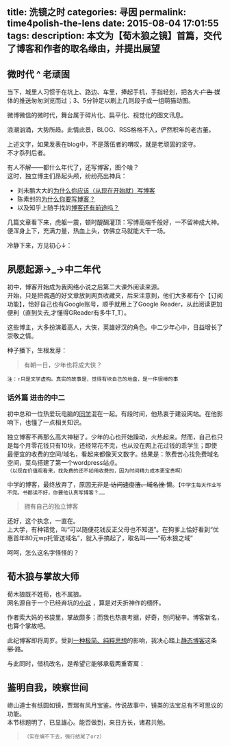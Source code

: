 title: 洗镜之时
categories: 寻因
permalink: time4polish-the-lens
date: 2015-08-04 17:01:55
tags:
description: 本文为【荀木狼之镜】首篇，交代了博客和作者的取名缘由，并提出展望
---


## 微时代 ^ 老顽固

当下，城里人习惯于在坑上、路边、车里，捧起手机，手指轻划，把各大<s> 广告 </s>媒体的推送匆匆浏览而过；3、5分钟足以刷上几则段子或一组萌猫动图。

微博微信的微时代，舞台属于碎片化、扁平化、视觉化的图文讯息。  
  
浪潮汹涌，大势所趋。此情此景，BLOG、RSS格格不入，俨然积年的老古董。  

上述文字，如果发表在blog中，不是落伍者的喟叹，就是老顽固的坚守。  
不才忝列后者。

有人不解——都什么年代了，还写博客，图个啥？  
这时，独立博主们昂起头颅，纷纷亮出神兵：  

- 刘未鹏大大的[为什么你应该（从现在开始就）写博客](http://mindhacks.cn/2009/02/15/why-you-should-start-blogging-now/)  
- 陈素封的[为什么你要写博客？](http://zhuanlan.zhihu.com/cnfeat/19743861)
- 以及知乎上随手找的[博客还有前途吗？](http://www.zhihu.com/question/19626397/answer/12804231)

几篇文章看下来，虎躯一震，顿时醍醐灌顶：写博高端千般好，一不留神成大神。便浑身上下，充满力量，热血上头，仿佛立马就能大干一场。

冷静下来，方见初心↓：

## 夙愿起源→_→中二年代
  
初中，博客开始成为我网络小说之后第二大课外阅读来源。  
开始，只是把偶遇的好文章放到网页收藏夹，后来注意到，他们大多都有个【订阅功能】，恰好自己也有Google账号，顺手就用上了Google Reader，从此阅读更加便利（直到失去,才懂得GReader有多牛T_T）。  

这些博主，大多扮演着高人，大侠，英雄好汉的角色。中二少年心中，日益增长了崇敬之情。

种子播下，生根发芽：  

> 有朝一日，少年也将成大侠？

`注：↑只是文学虚构。真实的故事是，觉得有块自己的地盘，是一件很棒的事`

### 话外篇 进击的中二

初中总和一位热爱玩电脑的[同学](http://www.jackh.cn/)混在一起。有段时间，他热衷于建设网站。在他影响下，也懂了一点相关知识。  

独立博客不再那么高大神秘了。少年的心也开始躁动，火热起来。然而，自己也只是每个月零花钱只有10块，还经常花不完，也从没在网上花过钱的乖学生；即使最便宜的收费的空间/域名，看起来都像天文数字。结果是：煞费苦心找免费域名空间，菜鸟搭建了第一个wordpress站点。  
`（以现在价值观看来，找免费的还不如用收费的，因为时间精力成本更宝贵啊）`

中学的博客，最终放弃了，原因无非是<s> 访问速度渣、域名挫 </s> 懒。`【中学生每天作业写不完。书都读不好，你要他认真写博客？……  `  

> 拥有自己的独立博客

还好，这个执念，一直在。  
上大学，有种错觉，叫“可以随便花钱反正父母也不知道”。在狗爹上恰好看到“优惠首年80元wp托管送域名”，就入手搞起了，取名叫——“荀木狼之域”

呵呵，怎么这名字怪怪的？  

## 荀木狼与掌故大师

荀木狼既不姓荀，也不属狼。  
网名源自于一个已经弃坑的[小说](http://free.qidian.com/Free/ShowBook.aspx?bookid=32408) ，算是对夭折神作的缅怀。  

作者索大妈的书袋里，掌故颇多；而我也热衷考据，好奇，刨问秘辛。博客新名，也算个掌故吧。  

此纪博客即将周岁。受到[一种极简、纯粹思想](http://www.yangzhiping.com/tech/writing-space.html)的影响，我决心踏上[静态博客](http://www.chinaz.com/special/static-blog/index.html)这条<s> 邪 </s>路。  

与此同时，借机改名，是希望它能够承载两重寄寓：

## 鉴明自我，映察世间

崂山道士有纸圆如镜，贾瑞有风月宝鉴。传说故事中，镜类的法宝总有不可思议的功能。  
本节标题明了，已显雄心。能否做到，来日方长，诸君共勉。  
> `（实在编不下去，强行结尾了orz）`